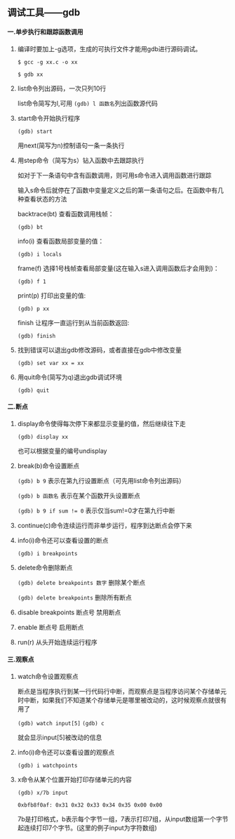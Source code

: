 ## 调试工具——gdb
#### 一.单步执行和跟踪函数调用
1. 编译时要加上-g选项，生成的可执行文件才能用gdb进行源码调试。

	``$ gcc -g xx.c -o xx``
    
    ``$ gdb xx``
2. list命令列出源码，一次只列10行

    list命令简写为l,可用 ``(gdb) l 函数名``列出函数源代码
3.  start命令开始执行程序
   
    ``(gdb) start``

    用next(简写为n)控制语句一条一条执行

4. 用step命令（简写为s）钻入函数中去跟踪执行
   
    如对于下一条语句中含有函数调用，则可用s命令进入调用函数进行跟踪
    
    输入s命令后就停在了函数中变量定义之后的第一条语句之后。在函数中有几种查看状态的方法

    backtrace(bt) 查看函数调用栈帧：
    
    ``(gdb) bt``



    
    info(i) 查看函数局部变量的值：   

    ``(gdb) i locals``

    frame(f) 选择1号栈帧查看局部变量(这在输入s进入调用函数后才会用到)：

    ``(gdb) f 1``
    
    print(p) 打印出变量的值:
    
    ``(gdb) p xx``

    finish 让程序一直运行到从当前函数返回:
   
    ``(gdb) finish``

5. 找到错误可以退出gdb修改源码，或者直接在gdb中修改变量

    ``(gdb) set var xx = xx``


6. 用quit命令(简写为q)退出gdb调试环境
   
    ``(gdb) quit``   
    
    
#### 二.断点

1. display命令使得每次停下来都显示变量的值，然后继续往下走

    ``(gdb) display xx``

    也可以根据变量的编号undisplay

2. break(b)命令设置断点
   
     ``(gdb) b 9``	表示在第九行设置断点（可先用list命令列出源码）

     ``(gdb) b 函数名`` 表示在某个函数开头设置断点

     ``(gdb) b 9 if sum != 0`` 表示仅当sum!=0才在第九行中断
   
3. continue(c)命令连续运行而非单步运行，程序到达断点会停下来

4. info(i)命令还可以查看设置的断点

    ``(gdb) i breakpoints``

5. delete命令删除断点

    ``(gdb) delete breakpoints 数字`` 删除某个断点
    
    ``(gdb) delete breakpoints`` 删除所有断点

6. disable breakpoints 断点号 禁用断点

7. enable 断点号 启用断点

8. run(r) 从头开始连续运行程序

#### 三.观察点

1. watch命令设置观察点

    断点是当程序执行到某一行代码行中断，而观察点是当程序访问某个存储单元时中断，如果我们不知道某个存储单元是哪里被改动的，这时候观察点就很有用了

    ``(gdb) watch input[5]``
    ``(gdb) c``

     就会显示input[5]被改动的信息

2. info(i)命令还可以查看设置的观察点

    ``(gdb) i watchpoints``

3. x命令从某个位置开始打印存储单元的内容

    ``(gdb) x/7b input``

    ``0xbfb8f0af: 0x31 0x32 0x33 0x34 0x35 0x00 0x00``

    7b是打印格式，b表示每个字节一组，7表示打印7组，从input数组第一个字节起连续打印7个字节。(这里的例子input为字符数组)